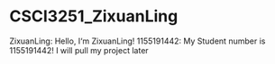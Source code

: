 # CSCI3251_ZixuanLing

ZixuanLing: Hello, I‘m ZixuanLing!
1155191442: My Student number is 1155191442!
I will pull my project later
